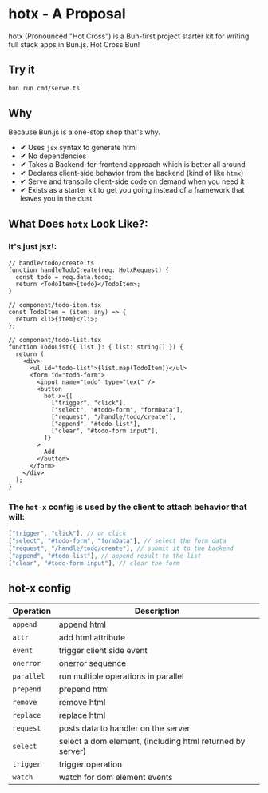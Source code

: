 # hotx - A Proposal
hotx (Pronounced "Hot Cross") is a Bun-first project starter kit for writing full stack apps in Bun.js. Hot Cross Bun!

## Try it
```bash
bun run cmd/serve.ts
```

## Why
Because Bun.js is a one-stop shop that's why.

- ✔ Uses `jsx` syntax to generate html
- ✔ No dependencies
- ✔ Takes a Backend-for-frontend approach which is better all around
- ✔ Declares client-side behavior from the backend (kind of like `htmx`)
- ✔ Serve and transpile client-side code on demand when you need it
- ✔ Exists as a starter kit to get you going instead of a framework that leaves you in the dust
## What Does `hotx` Look Like?:

### It's just jsx!:
```tsx
// handle/todo/create.ts
function handleTodoCreate(req: HotxRequest) {
  const todo = req.data.todo;
  return <TodoItem>{todo}</TodoItem>;
}

// component/todo-item.tsx
const TodoItem = (item: any) => {
  return <li>{item}</li>;
};

// component/todo-list.tsx
function TodoList({ list }: { list: string[] }) {
  return (
    <div>
      <ul id="todo-list">{list.map(TodoItem)}</ul>
      <form id="todo-form">
        <input name="todo" type="text" />
        <button
          hot-x={[
            ["trigger", "click"],
            ["select", "#todo-form", "formData"],
            ["request", "/handle/todo/create"],
            ["append", "#todo-list"],
            ["clear", "#todo-form input"],
          ]}
        >
          Add
        </button>
      </form>
    </div>
  );
}
```


### The `hot-x` config is used by the client to attach behavior that will:
```js
["trigger", "click"], // on click
["select", "#todo-form", "formData"], // select the form data
["request", "/handle/todo/create"], // submit it to the backend
["append", "#todo-list"], // append result to the list
["clear", "#todo-form input"], // clear the form
```

## hot-x config

| Operation | Description |
|---|---|
| `append`    | append html |
| `attr`      | add html attribute |
| `event`     | trigger client side event |
| `onerror`   | onerror sequence |
| `parallel`  | run multiple operations in parallel |
| `prepend`   | prepend html |
| `remove`    | remove html |
| `replace`   | replace html |
| `request`   | posts data to handler on the server |
| `select`    | select a dom element, (including html returned by server) |
| `trigger`   | trigger operation |
| `watch` | watch for dom element events |
